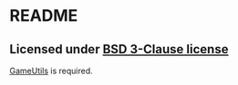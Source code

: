 # README #

## Licensed under [BSD 3-Clause license](http://opensource.org/licenses/BSD-3-Clause) ##

[GameUtils](https://bitbucket.org/ra4king/gameutils) is required.